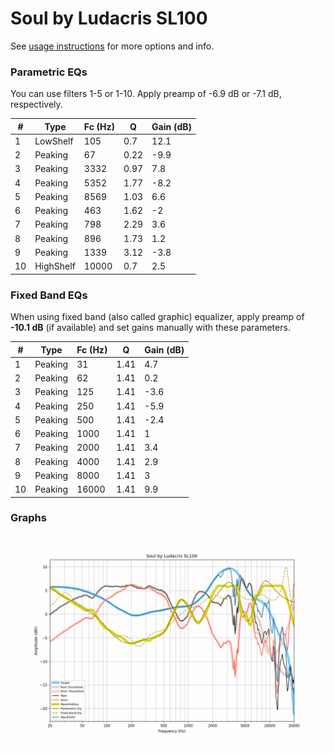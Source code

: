 # Soul by Ludacris SL100
See [usage instructions](https://github.com/jaakkopasanen/AutoEq#usage) for more options and info.

### Parametric EQs
You can use filters 1-5 or 1-10. Apply preamp of -6.9 dB or -7.1 dB, respectively.

|   # | Type      |   Fc (Hz) |    Q |   Gain (dB) |
|-----|-----------|-----------|------|-------------|
|   1 | LowShelf  |       105 | 0.7  |        12.1 |
|   2 | Peaking   |        67 | 0.22 |        -9.9 |
|   3 | Peaking   |      3332 | 0.97 |         7.8 |
|   4 | Peaking   |      5352 | 1.77 |        -8.2 |
|   5 | Peaking   |      8569 | 1.03 |         6.6 |
|   6 | Peaking   |       463 | 1.62 |        -2   |
|   7 | Peaking   |       798 | 2.29 |         3.6 |
|   8 | Peaking   |       896 | 1.73 |         1.2 |
|   9 | Peaking   |      1339 | 3.12 |        -3.8 |
|  10 | HighShelf |     10000 | 0.7  |         2.5 |

### Fixed Band EQs
When using fixed band (also called graphic) equalizer, apply preamp of **-10.1 dB** (if available) and set gains manually with these parameters.

|   # | Type    |   Fc (Hz) |    Q |   Gain (dB) |
|-----|---------|-----------|------|-------------|
|   1 | Peaking |        31 | 1.41 |         4.7 |
|   2 | Peaking |        62 | 1.41 |         0.2 |
|   3 | Peaking |       125 | 1.41 |        -3.6 |
|   4 | Peaking |       250 | 1.41 |        -5.9 |
|   5 | Peaking |       500 | 1.41 |        -2.4 |
|   6 | Peaking |      1000 | 1.41 |         1   |
|   7 | Peaking |      2000 | 1.41 |         3.4 |
|   8 | Peaking |      4000 | 1.41 |         2.9 |
|   9 | Peaking |      8000 | 1.41 |         3   |
|  10 | Peaking |     16000 | 1.41 |         9.9 |

### Graphs
![](./Soul%20by%20Ludacris%20SL100.png)
